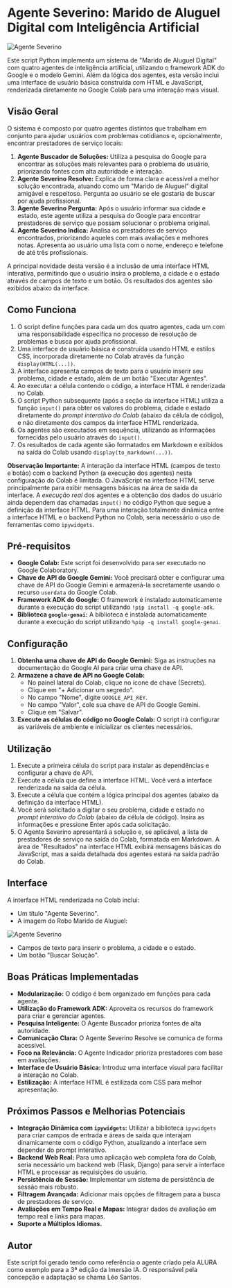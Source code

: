 # Agente Severino: Marido de Aluguel Digital com Inteligência Artificial

![Agente Severino](severino.png)

Este script Python implementa um sistema de "Marido de Aluguel Digital" com quatro agentes de inteligência artificial, utilizando o framework ADK do Google e o modelo Gemini. Além da lógica dos agentes, esta versão inclui uma interface de usuário básica construída com HTML e JavaScript, renderizada diretamente no Google Colab para uma interação mais visual.

## Visão Geral

O sistema é composto por quatro agentes distintos que trabalham em conjunto para ajudar usuários com problemas cotidianos e, opcionalmente, encontrar prestadores de serviço locais:

1.  **Agente Buscador de Soluções:** Utiliza a pesquisa do Google para encontrar as soluções mais relevantes para o problema do usuário, priorizando fontes com alta autoridade e interação.
2.  **Agente Severino Resolve:** Explica de forma clara e acessível a melhor solução encontrada, atuando como um "Marido de Aluguel" digital amigável e respeitoso. Pergunta ao usuário se ele gostaria de buscar por ajuda profissional.
3.  **Agente Severino Pergunta:** Após o usuário informar sua cidade e estado, este agente utiliza a pesquisa do Google para encontrar prestadores de serviço que possam solucionar o problema original.
4.  **Agente Severino Indica:** Analisa os prestadores de serviço encontrados, priorizando aqueles com mais avaliações e melhores notas. Apresenta ao usuário uma lista com o nome, endereço e telefone de até três profissionais.

A principal novidade desta versão é a inclusão de uma interface HTML interativa, permitindo que o usuário insira o problema, a cidade e o estado através de campos de texto e um botão. Os resultados dos agentes são exibidos abaixo da interface.

## Como Funciona

1.  O script define funções para cada um dos quatro agentes, cada um com uma responsabilidade específica no processo de resolução de problemas e busca por ajuda profissional.
2.  Uma interface de usuário básica é construída usando HTML e estilos CSS, incorporada diretamente no Colab através da função `display(HTML(...))`.
3.  A interface apresenta campos de texto para o usuário inserir seu problema, cidade e estado, além de um botão "Executar Agentes".
4.  Ao executar a célula contendo o código, a interface HTML é renderizada no Colab.
5.  O script Python subsequente (após a seção da interface HTML) utiliza a função `input()` para obter os valores do problema, cidade e estado diretamente do *prompt interativo do Colab* (abaixo da célula de código), e não diretamente dos campos da interface HTML renderizada.
6.  Os agentes são executados em sequência, utilizando as informações fornecidas pelo usuário através do `input()`.
7.  Os resultados de cada agente são formatados em Markdown e exibidos na saída do Colab usando `display(to_markdown(...))`.

**Observação Importante:** A interação da interface HTML (campos de texto e botão) com o backend Python (a execução dos agentes) nesta configuração do Colab é limitada. O JavaScript na interface HTML serve principalmente para exibir mensagens básicas na área de saída da interface. A *execução real* dos agentes e a obtenção dos dados do usuário ainda dependem das chamadas `input()` no código Python que segue a definição da interface HTML. Para uma interação totalmente dinâmica entre a interface HTML e o backend Python no Colab, seria necessário o uso de ferramentas como `ipywidgets`.

## Pré-requisitos

* **Google Colab:** Este script foi desenvolvido para ser executado no Google Colaboratory.
* **Chave de API do Google Gemini:** Você precisará obter e configurar uma chave de API do Google Gemini e armazená-la secretamente usando o recurso `userdata` do Google Colab.
* **Framework ADK do Google:** O framework é instalado automaticamente durante a execução do script utilizando `!pip install -q google-adk`.
* **Biblioteca `google-genai`:** A biblioteca é instalada automaticamente durante a execução do script utilizando `%pip -q install google-genai`.

## Configuração

1.  **Obtenha uma chave de API do Google Gemini:** Siga as instruções na documentação do Google AI para criar uma chave de API.
2.  **Armazene a chave de API no Google Colab:**
    * No painel lateral do Colab, clique no ícone de chave (Secrets).
    * Clique em "+ Adicionar um segredo".
    * No campo "Nome", digite `GOOGLE_API_KEY`.
    * No campo "Valor", cole sua chave de API do Google Gemini.
    * Clique em "Salvar".
3.  **Execute as células do código no Google Colab:** O script irá configurar as variáveis de ambiente e inicializar os clientes necessários.

## Utilização

1.  Execute a primeira célula do script para instalar as dependências e configurar a chave de API.
2.  Execute a célula que define a interface HTML. Você verá a interface renderizada na saída da célula.
3.  Execute a célula que contém a lógica principal dos agentes (abaixo da definição da interface HTML).
4.  Você será solicitado a digitar o seu problema, cidade e estado no *prompt interativo do Colab* (abaixo da célula de código). Insira as informações e pressione Enter após cada solicitação.
5.  O Agente Severino apresentará a solução e, se aplicável, a lista de prestadores de serviço na saída do Colab, formatada em Markdown. A área de "Resultados" na interface HTML exibirá mensagens básicas do JavaScript, mas a saída detalhada dos agentes estará na saída padrão do Colab.

## Interface

A interface HTML renderizada no Colab inclui:

* Um título "Agente Severino".
* A imagem do Robo Marido de Aluguel:

![Agente Severino](severino.png)

* Campos de texto para inserir o problema, a cidade e o estado.
* Um botão "Buscar Solução".

## Boas Práticas Implementadas

* **Modularização:** O código é bem organizado em funções para cada agente.
* **Utilização do Framework ADK:** Aproveita os recursos do framework para criar e gerenciar agentes.
* **Pesquisa Inteligente:** O Agente Buscador prioriza fontes de alta autoridade.
* **Comunicação Clara:** O Agente Severino Resolve se comunica de forma acessível.
* **Foco na Relevância:** O Agente Indicador prioriza prestadores com base em avaliações.
* **Interface de Usuário Básica:** Introduz uma interface visual para facilitar a interação no Colab.
* **Estilização:** A interface HTML é estilizada com CSS para melhor apresentação.

## Próximos Passos e Melhorias Potenciais

* **Integração Dinâmica com `ipywidgets`:** Utilizar a biblioteca `ipywidgets` para criar campos de entrada e áreas de saída que interajam dinamicamente com o código Python, atualizando a interface sem depender do prompt interativo.
* **Backend Web Real:** Para uma aplicação web completa fora do Colab, seria necessário um backend web (Flask, Django) para servir a interface HTML e processar as requisições do usuário.
* **Persistência de Sessão:** Implementar um sistema de persistência de sessão mais robusto.
* **Filtragem Avançada:** Adicionar mais opções de filtragem para a busca de prestadores de serviço.
* **Avaliações em Tempo Real e Mapas:** Integrar dados de avaliação em tempo real e links para mapas.
* **Suporte a Múltiplos Idiomas.**

## Autor

Este script foi gerado tendo como referência o agente criado pela ALURA como exemplo para a 3ª edição da Imersão IA. O responsável pela concepção e adaptação se chama Léo Santos. 
